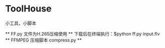 # ToolHouse
小工具，小脚本

** FF.py 文件为H.265压缩使用 **
下载后在终端执行：$python ff.py input.flv 
** FFMPEG 压缩脚本 compress.py **



